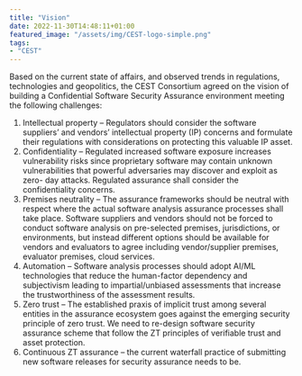 ```yaml
---
title: "Vision"
date: 2022-11-30T14:48:11+01:00
featured_image: "/assets/img/CEST-logo-simple.png"
tags: 
- "CEST"
---
```

Based on the current state of affairs, and observed trends in regulations, technologies and geopolitics, the CEST Consortium agreed on the vision of building a Confidential Software Security Assurance environment meeting the following challenges:
1. Intellectual property – Regulators should consider the software suppliers’ and vendors’ intellectual property (IP) concerns and formulate their regulations with considerations on protecting this valuable IP asset.
2. Confidentiality – Regulated increased software exposure increases vulnerability risks since proprietary software may contain unknown vulnerabilities that powerful adversaries may discover and exploit as zero- day attacks. Regulated assurance shall consider the confidentiality concerns.
3. Premises neutrality – The assurance frameworks should be neutral with respect where the actual software analysis assurance processes shall take place. Software suppliers and vendors should not be forced to conduct software analysis on pre-selected premises, jurisdictions, or environments, but instead different options should be available for vendors and evaluators to agree including vendor/supplier premises, evaluator premises, cloud services.
4. Automation – Software analysis processes should adopt AI/ML technologies that reduce the human-factor dependency and subjectivism leading to impartial/unbiased assessments that increase the trustworthiness of the assessment results.
5. Zero trust – The established praxis of implicit trust among several entities in the assurance ecosystem goes against the emerging security principle of zero trust. We need to re-design software security assurance scheme that follow the ZT principles of verifiable trust and asset protection.
6. Continuous ZT assurance – the current waterfall practice of submitting new software releases for security assurance needs to be.
